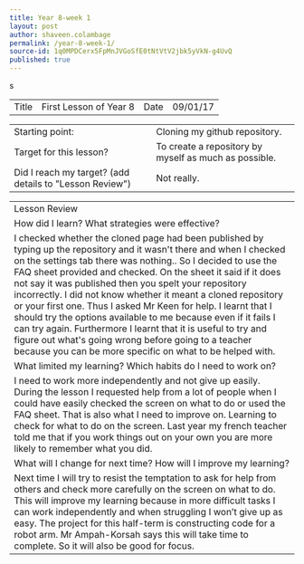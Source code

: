 ```yaml
---
title: Year 8-week 1
layout: post
author: shaveen.colambage
permalink: /year-8-week-1/
source-id: 1q0MPDCerx5FpMnJVGoSfE0tNtVtV2jbk5yVkN-g4UvQ
published: true
---
```

s

<table>
  <tr>
    <td>Title</td>
    <td>First Lesson of Year 8</td>
    <td>Date</td>
    <td>09/01/17</td>
  </tr>
</table>


<table>
  <tr>
    <td>Starting point:</td>
    <td>Cloning my github repository.</td>
  </tr>
  <tr>
    <td>Target for this lesson?</td>
    <td>To create a repository by myself as much as possible.</td>
  </tr>
  <tr>
    <td>Did I reach my target? 
(add details to "Lesson Review")</td>
    <td> Not really.</td>
  </tr>
</table>


<table>
  <tr>
    <td>Lesson Review</td>
  </tr>
  <tr>
    <td>How did I learn? What strategies were effective? </td>
  </tr>
  <tr>
    <td>I checked whether the cloned page had been published by typing up the repository and it wasn't there and when I checked on the settings tab there was nothing.. So I decided to use the FAQ sheet provided and checked. On the sheet it said if it does not say it was published then you spelt your repository incorrectly. I did not know whether it meant a cloned repository or your first one. Thus I asked Mr Keen for help. I learnt that I should try the options available to me because even if it fails I can try again. Furthermore I learnt that it is useful to try and figure out what's going wrong before going to a teacher because you can be more specific on what to be helped with.</td>
  </tr>
  <tr>
    <td>What limited my learning? Which habits do I need to work on? </td>
  </tr>
  <tr>
    <td>I need to work more independently and not give up easily. During the lesson I requested help from a lot of people when I could have easily checked the screen on what to do or used the FAQ sheet. That is also what I need to improve on. Learning to check for what to do on the screen. Last year my french teacher told me that if you work things out on your own you are more likely to remember what you did. </td>
  </tr>
  <tr>
    <td>What will I change for next time? How will I improve my learning?</td>
  </tr>
  <tr>
    <td>Next time I will try to resist the temptation to ask for help from others and check more carefully on the screen on what to do. This will improve my learning because in more difficult tasks I can work independently and when struggling I won’t give up as easy. The project for this half-term is constructing code for a robot arm. Mr Ampah-Korsah says this will take time to complete. So it will also be good for focus.</td>
  </tr>
</table>


